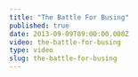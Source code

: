 ```yaml
---
title: "The Battle For Busing"
published: true
date: 2013-09-09T09:00:00.000Z
video: the-battle-for-busing
type: video
slug: the-battle-for-busing
---
```

